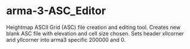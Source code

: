 # arma-3-ASC_Editor

Heightmap ASCII Grid (ASC) file creation and editing tool. Creates new blank ASC file with elevation and cell size chosen. Sets header xllcorner and yllcorner into arma3 specific 200000 and 0.

